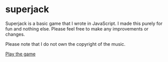 # superjack

Superjack is a basic game that I wrote in JavaScript. I made this purely for fun and nothing else. Please feel free to make any improvements or changes.

Please note that I do not own the copyright of the music.

<a href="http://glenhughes.me/superjack">Play the game</a>

